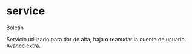 # service
Boletin

Servicio utilizado para dar de alta, baja o reanudar la cuenta de usuario.
Avance extra.
